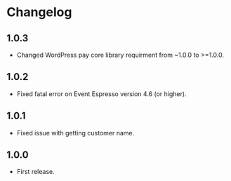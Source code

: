 # Changelog

## 1.0.3
*	Changed WordPress pay core library requirment from ~1.0.0 to >=1.0.0.

## 1.0.2
*	Fixed fatal error on Event Espresso version 4.6 (or higher).

## 1.0.1
*	Fixed issue with getting customer name.

## 1.0.0
*	First release.
